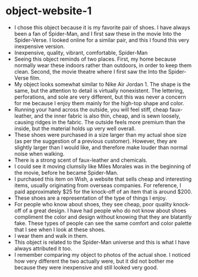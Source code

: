 # object-website-1

-	I chose this object because it is my favorite pair of shoes. I have always been a fan of Spider-Man, and I first saw these in the movie Into the Spider-Verse. I looked online for a similar pair, and this I found this very inexpensive version.
-	Inexpensive, quality, vibrant, comfortable, Spider-Man
-	Seeing this object reminds of two places. First, my home because normally wear these indoors rather than outdoors, in order to keep them clean. Second, the movie theatre where I first saw the Into the Spider-Verse film.
-	My object looks somewhat similar to Nike Air Jordan 1. The shape is the same, but the attention to detail is virtually nonexistent. The lettering, perforations, and sole are very different, but this was never a concern for me because I enjoy them mainly for the high-top shape and color.
-	Running your hand across the outside, you will feel stiff, cheap faux-leather, and the inner fabric is also thin, cheap, and is sewn loosely, causing ridges in the fabric. The outside feels more premium than the inside, but the material holds up very well overall.
-	These shoes were purchased in a size larger than my actual shoe size (as per the suggestion of a previous customer). However, they are slightly larger than I would like, and therefore make louder than normal noise when walking.
-	There is a strong scent of faux-leather and chemicals.
-	I could see it moving clumsily like Miles Morales was in the beginning of the movie, before he became Spider-Man.
-	I purchased this item on Wish, a website that sells cheap and interesting items, usually originating from overseas companies. For reference, I paid approximately $25 for the knock-off of an item that is around $200.
-	These shoes are a representation of the type of things I enjoy.
-	For people who know about shoes, they see cheap, poor quality knock-off of a great design. I have had people who do not know about shoes compliment the color and design without knowing that they are blatantly fake. These types of people can see the same comfort and color palette that I see when I look at these shoes.
-	I wear them and walk in them.
-	This object is related to the Spider-Man universe and this is what I have always attributed it too.
-	I remember comparing my object to photos of the actual shoe. I noticed how very different the two actually were, but it did not bother me because they were inexpensive and still looked very good.
